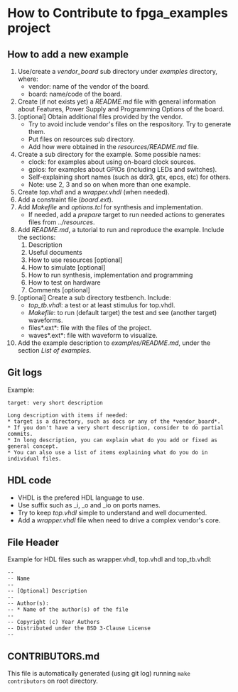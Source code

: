 # How to Contribute to fpga_examples project

## How to add a new example

1. Use/create a *vendor_board* sub directory under *examples* directory, where:
   * vendor: name of the vendor of the board.
   * board: name/code of the board.
2. Create (if not exists yet) a *README.md* file with general information about Features, Power Supply and Programming Options of the board.
3. [optional] Obtain additional files provided by the vendor.
   * Try to avoid include vendor's files on the respository. Try to generate them.
   * Put files on resources sub directory.
   * Add how were obtained in the *resources/README.md* file.
4. Create a sub directory for the example. Some possible names:
   * clock: for examples about using on-board clock sources.
   * gpios: for examples about GPIOs (including LEDs and switches).
   * Self-explaining short names (such as ddr3, gtx, epcs, etc) for others.
   * Note: use 2, 3 and so on when more than one example.
5. Create *top.vhdl* and a *wrapper.vhdl* (when needed).
6. Add a constraint file (*board.ext*).
7. Add *Makefile* and *options.tcl* for synthesis and implementation.
   * If needed, add a *prepare* target to run needed actions to generates files from *../resources*.
8. Add *README.md*, a tutorial to run and reproduce the example. Include the sections:
   1. Description
   2. Useful documents
   3. How to use resources [optional]
   4. How to simulate [optional]
   5. How to run synthesis, implementation and programming
   6. How to test on hardware
   7. Comments [optional]
9. [optional] Create a sub directory testbench. Include:
   * *top_tb.vhdl*: a test or at least stimulus for top.vhdl.
   * *Makefile*: to run (default target) the test and see (another target) waveforms.
   * files*.ext*: file with the files of the project.
   * waves*.ext*: file with waveform to visualize.
10. Add the example description to *examples/README.md*, under the section *List of examples*.

## Git logs

Example:
```
target: very short description

Long description with items if needed:
* target is a directory, such as docs or any of the *vendor_board*.
* If you don't have a very short description, consider to do partial commits.
* In long description, you can explain what do you add or fixed as general concept.
* You can also use a list of items explaining what do you do in individual files.
```

## HDL code

* VHDL is the prefered HDL language to use.
* Use suffix such as _i, _o and _io on ports names.
* Try to keep *top.vhdl* simple to understand and well documented.
* Add a *wrapper.vhdl* file when need to drive a complex vendor's core.

## File Header

Example for HDL files such as wrapper.vhdl, top.vhdl and top_tb.vhdl:
```
--
-- Name
--
-- [Optional] Description
--
-- Author(s):
-- * Name of the author(s) of the file
--
-- Copyright (c) Year Authors
-- Distributed under the BSD 3-Clause License
--
```

## CONTRIBUTORS.md

This file is automatically generated (using git log) running `make contributors` on root directory.
